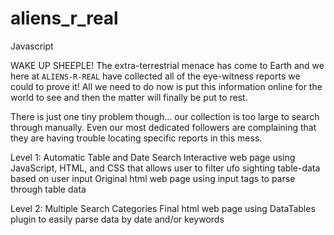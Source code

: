 # aliens_r_real

Javascript

WAKE UP SHEEPLE! The extra-terrestrial menace has come to Earth and we here at `ALIENS-R-REAL` have collected all of the 
eye-witness reports we could to prove it! All we need to do now is put this information online for the world to see and 
then the matter will finally be put to rest.

There is just one tiny problem though... our collection is too large to search through manually. Even our most dedicated 
followers are complaining that they are having trouble locating specific reports in this mess.

Level 1: Automatic Table and Date Search
Interactive web page using JavaScript, HTML, and CSS that allows user to filter ufo sighting table-data based on user input
Original html web page using input tags to parse through table data

Level 2: Multiple Search Categories 
Final html web page using DataTables plugin to easily parse data by date and/or keywords
